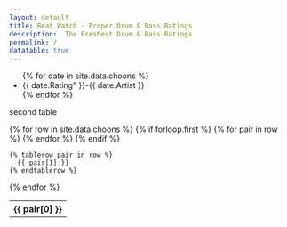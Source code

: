 ```yaml
---
layout: default
title: Beat Watch - Proper Drum & Bass Ratings
description:  The Freshest Drum & Bass Ratings
permalink: /
datatable: true 
---
```

<div class="datatable-begin"></div>
<ul>
{% for date in site.data.choons %}
  <li>{{ date.Rating" }}-{{ date.Artist }}</li>
{% endfor %}
</ul>

second table 
<table id="sampleTable" class="display">
  {% for row in site.data.choons %}
    {% if forloop.first %}
    <tr>
      {% for pair in row %}
        <th>{{ pair[0] }}</th>
      {% endfor %}
    </tr>
    {% endif %}

    {% tablerow pair in row %}
      {{ pair[1] }}
    {% endtablerow %}
  {% endfor %}
</table>
<div class="datatable-end"></div>
